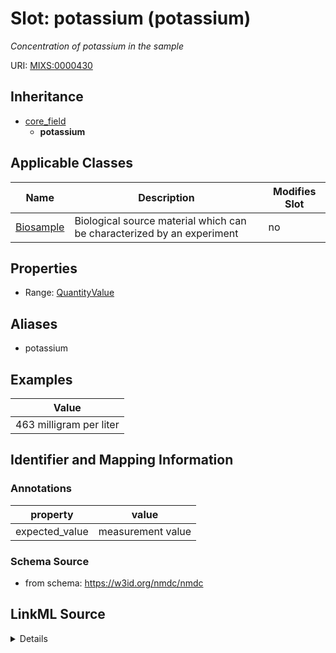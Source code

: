 # Slot: potassium (potassium)


_Concentration of potassium in the sample_



URI: [MIXS:0000430](https://w3id.org/mixs/0000430)




## Inheritance

* [core_field](core_field.md)
    * **potassium**





## Applicable Classes

| Name | Description | Modifies Slot |
| --- | --- | --- |
[Biosample](Biosample.md) | Biological source material which can be characterized by an experiment |  no  |







## Properties

* Range: [QuantityValue](QuantityValue.md)



## Aliases


* potassium




## Examples

| Value |
| --- |
| 463 milligram per liter |

## Identifier and Mapping Information





### Annotations

| property | value |
| --- | --- |
| expected_value | measurement value || preferred_unit | milligram per liter, parts per million || occurrence | 1 |



### Schema Source


* from schema: https://w3id.org/nmdc/nmdc




## LinkML Source

<details>
```yaml
name: potassium
annotations:
  expected_value:
    tag: expected_value
    value: measurement value
  preferred_unit:
    tag: preferred_unit
    value: milligram per liter, parts per million
  occurrence:
    tag: occurrence
    value: '1'
description: Concentration of potassium in the sample
title: potassium
examples:
- value: 463 milligram per liter
from_schema: https://w3id.org/nmdc/nmdc
aliases:
- potassium
rank: 1000
is_a: core field
slot_uri: MIXS:0000430
multivalued: false
alias: potassium
domain_of:
- Biosample
range: QuantityValue

```
</details>